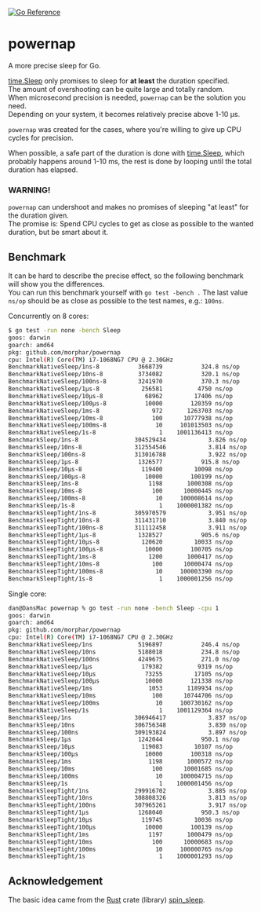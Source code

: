 [![Go Reference](https://pkg.go.dev/badge/github.com/morphar/powernap.svg)](https://pkg.go.dev/github.com/morphar/powernap)

# powernap
A more precise sleep for Go.

[time.Sleep](https://pkg.go.dev/time#Sleep) only promises to sleep for **at least** the duration specified.  
The amount of overshooting can be quite large and totally random.  
When microsecond precision is needed, `powernap` can be the solution you need.  
Depending on your system, it becomes relatively precise above 1-10 µs.   

`powernap` was created for the cases, where you're willing to give up CPU cycles for precision.

When possible, a safe part of the duration is done with [time.Sleep](https://pkg.go.dev/time#Sleep), which probably happens around 1-10 ms, the rest is done by looping until the total duration has elapsed. 

### WARNING!
`powernap` can undershoot and makes no promises of sleeping "at least" for the duration given.  
The promise is: Spend CPU cycles to get as close as possible to the wanted duration, but be smart about it.

## Benchmark
It can be hard to describe the precise effect, so the following benchmark will show you the differences.  
You can run this benchmark yourself with `go test -bench .`
The last value `ns/op` should be as close as possible to the test names, e.g.: `100ns`.

Concurrently on 8 cores:
```bash
$ go test -run none -bench Sleep
goos: darwin
goarch: amd64
pkg: github.com/morphar/powernap
cpu: Intel(R) Core(TM) i7-1068NG7 CPU @ 2.30GHz
BenchmarkNativeSleep/1ns-8         	 3668739	       324.8 ns/op
BenchmarkNativeSleep/10ns-8        	 3734082	       320.1 ns/op
BenchmarkNativeSleep/100ns-8       	 3241970	       370.3 ns/op
BenchmarkNativeSleep/1µs-8         	  256581	      4750 ns/op
BenchmarkNativeSleep/10µs-8        	   68962	     17406 ns/op
BenchmarkNativeSleep/100µs-8       	   10000	    120359 ns/op
BenchmarkNativeSleep/1ms-8         	     972	   1263703 ns/op
BenchmarkNativeSleep/10ms-8        	     100	  10777938 ns/op
BenchmarkNativeSleep/100ms-8       	      10	 101013503 ns/op
BenchmarkNativeSleep/1s-8          	       1	1001136413 ns/op
BenchmarkSleep/1ns-8               	304529434	         3.826 ns/op
BenchmarkSleep/10ns-8              	312554546	         3.814 ns/op
BenchmarkSleep/100ns-8             	313016788	         3.922 ns/op
BenchmarkSleep/1µs-8               	 1326577	       915.8 ns/op
BenchmarkSleep/10µs-8              	  119400	     10098 ns/op
BenchmarkSleep/100µs-8             	   10000	    100199 ns/op
BenchmarkSleep/1ms-8               	    1198	   1000308 ns/op
BenchmarkSleep/10ms-8              	     100	  10000445 ns/op
BenchmarkSleep/100ms-8             	      10	 100008614 ns/op
BenchmarkSleep/1s-8                	       1	1000001382 ns/op
BenchmarkSleepTight/1ns-8          	305970579	         3.951 ns/op
BenchmarkSleepTight/10ns-8         	311431710	         3.840 ns/op
BenchmarkSleepTight/100ns-8        	311112458	         3.911 ns/op
BenchmarkSleepTight/1µs-8          	 1328527	       905.6 ns/op
BenchmarkSleepTight/10µs-8         	  120620	     10033 ns/op
BenchmarkSleepTight/100µs-8        	   10000	    100705 ns/op
BenchmarkSleepTight/1ms-8          	    1200	   1000417 ns/op
BenchmarkSleepTight/10ms-8         	     100	  10000474 ns/op
BenchmarkSleepTight/100ms-8        	      10	 100003390 ns/op
BenchmarkSleepTight/1s-8           	       1	1000001256 ns/op
```

Single core:
```bash
dan@DansMac powernap % go test -run none -bench Sleep -cpu 1
goos: darwin
goarch: amd64
pkg: github.com/morphar/powernap
cpu: Intel(R) Core(TM) i7-1068NG7 CPU @ 2.30GHz
BenchmarkNativeSleep/1ns         	 5196897	       246.4 ns/op
BenchmarkNativeSleep/10ns        	 5188018	       234.8 ns/op
BenchmarkNativeSleep/100ns       	 4249675	       271.0 ns/op
BenchmarkNativeSleep/1µs         	  179382	      9319 ns/op
BenchmarkNativeSleep/10µs        	   73255	     17105 ns/op
BenchmarkNativeSleep/100µs       	   10000	    121338 ns/op
BenchmarkNativeSleep/1ms         	    1053	   1189934 ns/op
BenchmarkNativeSleep/10ms        	     100	  10744706 ns/op
BenchmarkNativeSleep/100ms       	      10	 100730162 ns/op
BenchmarkNativeSleep/1s          	       1	1001129364 ns/op
BenchmarkSleep/1ns               	306946417	         3.837 ns/op
BenchmarkSleep/10ns              	306756348	         3.830 ns/op
BenchmarkSleep/100ns             	309193824	         3.897 ns/op
BenchmarkSleep/1µs               	 1242044	       950.1 ns/op
BenchmarkSleep/10µs              	  119083	     10107 ns/op
BenchmarkSleep/100µs             	   10000	    100318 ns/op
BenchmarkSleep/1ms               	    1198	   1000572 ns/op
BenchmarkSleep/10ms              	     100	  10001685 ns/op
BenchmarkSleep/100ms             	      10	 100004715 ns/op
BenchmarkSleep/1s                	       1	1000001456 ns/op
BenchmarkSleepTight/1ns          	299916702	         3.885 ns/op
BenchmarkSleepTight/10ns         	308808326	         3.813 ns/op
BenchmarkSleepTight/100ns        	307965261	         3.917 ns/op
BenchmarkSleepTight/1µs          	 1268040	       950.3 ns/op
BenchmarkSleepTight/10µs         	  119745	     10036 ns/op
BenchmarkSleepTight/100µs        	   10000	    100139 ns/op
BenchmarkSleepTight/1ms          	    1197	   1000479 ns/op
BenchmarkSleepTight/10ms         	     100	  10000683 ns/op
BenchmarkSleepTight/100ms        	      10	 100000765 ns/op
BenchmarkSleepTight/1s           	       1	1000001293 ns/op
```

## Acknowledgement
The basic idea came from the [Rust](https://www.rust-lang.org) crate (library) [spin_sleep](https://crates.io/crates/spin_sleep).  

